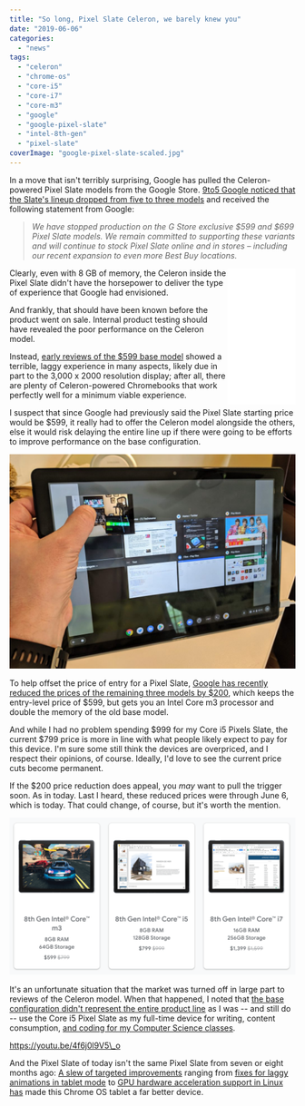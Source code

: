 ```yaml
---
title: "So long, Pixel Slate Celeron, we barely knew you"
date: "2019-06-06"
categories: 
  - "news"
tags: 
  - "celeron"
  - "chrome-os"
  - "core-i5"
  - "core-i7"
  - "core-m3"
  - "google"
  - "google-pixel-slate"
  - "intel-8th-gen"
  - "pixel-slate"
coverImage: "google-pixel-slate-scaled.jpg"
---
```


In a move that isn't terribly surprising, Google has pulled the Celeron-powered Pixel Slate models from the Google Store. [9to5 Google noticed that the Slate's lineup dropped from five to three models](https://9to5google.com/2019/06/06/entry-level-pixel-slate-dead/) and received the following statement from Google:

> _We have stopped production on the G Store exclusive $599 and $699 Pixel Slate models. We remain committed to supporting these variants and will continue to stock Pixel Slate online and in stores – including our recent expansion to even more Best Buy locations._

<iframe style="width:120px;height:240px;" align="right" marginwidth="0" marginheight="0" scrolling="no" frameborder="0" src="//ws-na.amazon-adsystem.com/widgets/q?ServiceVersion=20070822&amp;OneJS=1&amp;Operation=GetAdHtml&amp;MarketPlace=US&amp;source=ac&amp;ref=qf_sp_asin_til&amp;ad_type=product_link&amp;tracking_id=aboutchromebo-20&amp;marketplace=amazon&amp;region=US&amp;placement=B07JWB7QB2&amp;asins=B07JWB7QB2&amp;linkId=e10679e36106d73570b91d7fffea698c&amp;show_border=true&amp;link_opens_in_new_window=true&amp;price_color=333333&amp;title_color=0066c0&amp;bg_color=ffffff"></iframe>

Clearly, even with 8 GB of memory, the Celeron inside the Pixel Slate didn't have the horsepower to deliver the type of experience that Google had envisioned.

And frankly, that should have been known before the product went on sale. Internal product testing should have revealed the poor performance on the Celeron model.

Instead, [early reviews of the $599 base model](https://www.aboutchromebooks.com/news/pixel-slate-celeron-review-video/) showed a terrible, laggy experience in many aspects, likely due in part to the 3,000 x 2000 resolution display; after all, there are plenty of Celeron-powered Chromebooks that work perfectly well for a minimum viable experience.

I suspect that since Google had previously said the Pixel Slate starting price would be $599, it really had to offer the Celeron model alongside the others, else it would risk delaying the entire line up if there were going to be efforts to improve performance on the base configuration.

![](images/Pixel-Slate-tablet-mode-Chrome-OS-75-1024x768.jpg)

To help offset the price of entry for a Pixel Slate, [Google has recently reduced the prices of the remaining three models by $200](https://www.aboutchromebooks.com/news/with-chrome-os-improvements-and-a-200-discount-the-pixel-slate-is-worth-a-second-look/), which keeps the entry-level price of $599, but gets you an Intel Core m3 processor and double the memory of the old base model.

And while I had no problem spending $999 for my Core i5 Pixels Slate, the current $799 price is more in line with what people likely expect to pay for this device. I'm sure some still think the devices are overpriced, and I respect their opinions, of course. Ideally, I'd love to see the current price cuts become permanent.

If the $200 price reduction does appeal, you _may_ want to pull the trigger soon. As in today. Last I heard, these reduced prices were through June 6, which is today. That could change, of course, but it's worth the mention.

![](images/Pixel-Slate-discount-1024x564.png)

It's an unfortunate situation that the market was turned off in large part to reviews of the Celeron model. When that happened, I noted that [the base configuration didn't represent the entire product line](https://www.aboutchromebooks.com/news/celeron-pixel-slate-review-video/) as I was -- and still do -- use the Core i5 Pixel Slate as my full-time device for writing, content consumption, [and coding for my Computer Science classes](https://www.aboutchromebooks.com/news/how-to-code-on-a-chromebook-crostini-pixel-slate/).

https://youtu.be/4f6j0l9V5\_o

And the Pixel Slate of today isn't the same Pixel Slate from seven or eight months ago: [A slew of targeted improvements](https://www.aboutchromebooks.com/news/https://www.aboutchromebooks.com/news/with-chrome-os-improvements-and-a-200-discount-the-pixel-slate-is-worth-a-second-look/video-pixel-slate-portal-steam-with-gpu-acceleration-chrome-os-76-chromebook/) ranging from [fixes for laggy animations in tablet mode](https://www.aboutchromebooks.com/news/chrome-os-75-pixel-slate-tablet-mode-animations-buttery-smooth-overview-lag/) to [GPU hardware acceleration support in Linux has](https://www.aboutchromebooks.com/news/video-pixel-slate-portal-steam-with-gpu-acceleration-chrome-os-76-chromebook/) made this Chrome OS tablet a far better device.
